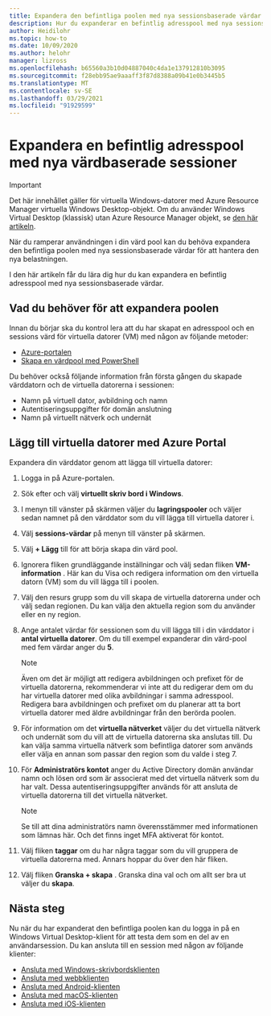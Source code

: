 ```yaml
---
title: Expandera den befintliga poolen med nya sessionsbaserade värdar – Azure
description: Hur du expanderar en befintlig adresspool med nya sessionsbaserade värdar i Windows Virtual Desktop.
author: Heidilohr
ms.topic: how-to
ms.date: 10/09/2020
ms.author: helohr
manager: lizross
ms.openlocfilehash: b65560a3b10d04887040c4da1e137912810b3095
ms.sourcegitcommit: f28ebb95ae9aaaff3f87d8388a09b41e0b3445b5
ms.translationtype: MT
ms.contentlocale: sv-SE
ms.lasthandoff: 03/29/2021
ms.locfileid: "91929599"
---
```

# <a name="expand-an-existing-host-pool-with-new-session-hosts"></a>Expandera en befintlig adresspool med nya värdbaserade sessioner

>[!IMPORTANT]
>Det här innehållet gäller för virtuella Windows-datorer med Azure Resource Manager virtuella Windows Desktop-objekt. Om du använder Windows Virtual Desktop (klassisk) utan Azure Resource Manager objekt, se [den här artikeln](./virtual-desktop-fall-2019/expand-existing-host-pool-2019.md).

När du ramperar användningen i din värd pool kan du behöva expandera den befintliga poolen med nya sessionsbaserade värdar för att hantera den nya belastningen.

I den här artikeln får du lära dig hur du kan expandera en befintlig adresspool med nya sessionsbaserade värdar.

## <a name="what-you-need-to-expand-the-host-pool"></a>Vad du behöver för att expandera poolen

Innan du börjar ska du kontrol lera att du har skapat en adresspool och en sessions värd för virtuella datorer (VM) med någon av följande metoder:

- [Azure-portalen](./create-host-pools-azure-marketplace.md)
- [Skapa en värdpool med PowerShell](./create-host-pools-powershell.md)

Du behöver också följande information från första gången du skapade värddatorn och de virtuella datorerna i sessionen:

- Namn på virtuell dator, avbildning och namn
- Autentiseringsuppgifter för domän anslutning
- Namn på virtuellt nätverk och undernät

## <a name="add-virtual-machines-with-the-azure-portal"></a>Lägg till virtuella datorer med Azure Portal

Expandera din värddator genom att lägga till virtuella datorer:

1. Logga in på Azure-portalen.

2. Sök efter och välj **virtuellt skriv bord i Windows**.

3. I menyn till vänster på skärmen väljer du **lagringspooler** och väljer sedan namnet på den värddator som du vill lägga till virtuella datorer i.

4. Välj **sessions-värdar** på menyn till vänster på skärmen.

5. Välj **+ Lägg** till för att börja skapa din värd pool.

6. Ignorera fliken grundläggande inställningar och välj sedan fliken **VM-information** . Här kan du Visa och redigera information om den virtuella datorn (VM) som du vill lägga till i poolen.

7. Välj den resurs grupp som du vill skapa de virtuella datorerna under och välj sedan regionen. Du kan välja den aktuella region som du använder eller en ny region.

8. Ange antalet värdar för sessionen som du vill lägga till i din värddator i **antal virtuella datorer**. Om du till exempel expanderar din värd-pool med fem värdar anger du **5**.

    >[!NOTE]
    >Även om det är möjligt att redigera avbildningen och prefixet för de virtuella datorerna, rekommenderar vi inte att du redigerar dem om du har virtuella datorer med olika avbildningar i samma adresspool. Redigera bara avbildningen och prefixet om du planerar att ta bort virtuella datorer med äldre avbildningar från den berörda poolen.

9. För information om det **virtuella nätverket** väljer du det virtuella nätverk och undernät som du vill att de virtuella datorerna ska anslutas till. Du kan välja samma virtuella nätverk som befintliga datorer som används eller välja en annan som passar den region som du valde i steg 7.

10. För **Administratörs kontot** anger du Active Directory domän användar namn och lösen ord som är associerat med det virtuella nätverk som du har valt. Dessa autentiseringsuppgifter används för att ansluta de virtuella datorerna till det virtuella nätverket.

      >[!NOTE]
      >Se till att dina administratörs namn överensstämmer med informationen som lämnas här. Och det finns inget MFA aktiverat för kontot.

11. Välj fliken **taggar** om du har några taggar som du vill gruppera de virtuella datorerna med. Annars hoppar du över den här fliken.

12. Välj fliken **Granska + skapa** . Granska dina val och om allt ser bra ut väljer du **skapa**.

## <a name="next-steps"></a>Nästa steg

Nu när du har expanderat den befintliga poolen kan du logga in på en Windows Virtual Desktop-klient för att testa dem som en del av en användarsession. Du kan ansluta till en session med någon av följande klienter:

- [Ansluta med Windows-skrivbordsklienten](./connect-windows-7-10.md)
- [Ansluta med webbklienten](./connect-web.md)
- [Ansluta med Android-klienten](./connect-android.md)
- [Ansluta med macOS-klienten](./connect-macos.md)
- [Ansluta med iOS-klienten](./connect-ios.md)
